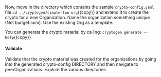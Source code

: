Now, move in the directory which contains the sample `crypto-config.yaml` file `cd ../cryptogen/simple-two-org`{{copy}} and extend it to create the crypto for a new Organization.  Name the organization something unique (Not budget.com).  Use the existing Org as a template.

You can generate the crypto material by calling: `cryptogen generate --help`{{copy}}

#### Validate
Validate that the crypto material was created for the organizations by going into the generated crypto-config DIRECTORY and then navigate to peerOrganizations. Explore the various directories